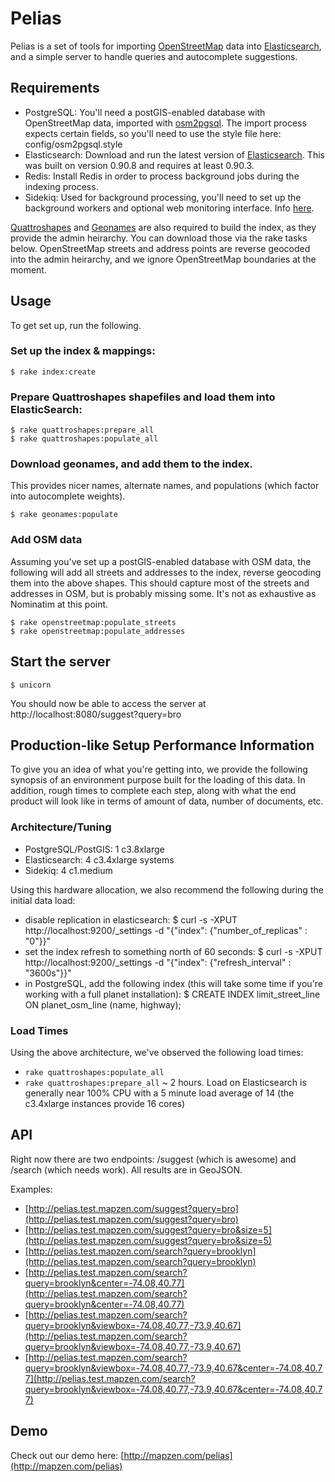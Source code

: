 # Pelias

Pelias is a set of tools for importing [OpenStreetMap](http://www.openstreetmap.org/) data into [Elasticsearch](http://www.elasticsearch.org/), and a simple server to handle queries and autocomplete suggestions.

## Requirements

* PostgreSQL: You'll need a postGIS-enabled database with OpenStreetMap data, imported with [osm2pgsql](http://wiki.openstreetmap.org/wiki/Osm2pgsql). The import process expects certain fields, so you'll need to use the style file here: config/osm2pgsql.style
* Elasticsearch: Download and run the latest version of [Elasticsearch](http://www.elasticsearch.org/download/). This was built on version 0.90.8 and requires at least 0.90.3.
* Redis: Install Redis in order to process background jobs during the indexing process.
* Sidekiq: Used for background processing, you'll need to set up the background workers and optional web monitoring interface. Info [here](http://sidekiq.org/).

[Quattroshapes](http://quattroshapes.com/) and [Geonames](http://www.geonames.org/) are also required to build the index, as they provide the admin heirarchy. You can download those via the rake tasks below. OpenStreetMap streets and address points are reverse geocoded into the admin heirarchy, and we ignore OpenStreetMap boundaries at the moment.

## Usage

To get set up, run the following.

### Set up the index & mappings:

    $ rake index:create

### Prepare Quattroshapes shapefiles and load them into ElasticSearch:

    $ rake quattroshapes:prepare_all
    $ rake quattroshapes:populate_all

### Download geonames, and add them to the index.

This provides nicer names, alternate names, and populations (which factor into autocomplete weights).

    $ rake geonames:populate

### Add OSM data

Assuming you've set up a postGIS-enabled database with OSM data, the following will add all streets and addresses to the index, reverse geocoding them into the above shapes. This should capture most of the streets and addresses in OSM, but is probably missing some. It's not as exhaustive as Nominatim at this point.

    $ rake openstreetmap:populate_streets
    $ rake openstreetmap:populate_addresses

## Start the server

    $ unicorn

You should now be able to access the server at http://localhost:8080/suggest?query=bro

## Production-like Setup Performance Information

To give you an idea of what you're getting into, we provide the following synopsis of an environment purpose built for the loading of this data. In addition, rough times to complete each step, along with what the end product will look like in terms of amount of data, number of documents, etc.

### Architecture/Tuning

* PostgreSQL/PostGIS: 1 c3.8xlarge
* Elasticsearch: 4 c3.4xlarge systems
* Sidekiq: 4 c1.medium

Using this hardware allocation, we also recommend the following during the initial data load:
* disable replication in elasticsearch:
    $ curl -s -XPUT http://localhost:9200/_settings -d "{\"index\": {\"number_of_replicas\" : \"0\"}}"
* set the index refresh to something north of 60 seconds:
    $ curl -s -XPUT http://localhost:9200/_settings -d "{\"index\": {\"refresh_interval\" : \"3600s\"}}"
* in PostgreSQL, add the following index (this will take some time if you're working with a full planet installation):
    $ CREATE INDEX limit_street_line ON planet_osm_line (name, highway);

### Load Times

Using the above architecture, we've observed the following load times:
* `rake quattroshapes:populate_all`
* `rake quattroshapes:prepare_all` ~ 2 hours. Load on Elasticsearch is generally near 100% CPU with a 5 minute load average of 14 (the c3.4xlarge instances provide 16 cores)

## API

Right now there are two endpoints: /suggest (which is awesome) and /search (which needs work). All results are in GeoJSON.

Examples:

* [http://pelias.test.mapzen.com/suggest?query=bro](http://pelias.test.mapzen.com/suggest?query=bro)
* [http://pelias.test.mapzen.com/suggest?query=bro&size=5](http://pelias.test.mapzen.com/suggest?query=bro&size=5)
* [http://pelias.test.mapzen.com/search?query=brooklyn](http://pelias.test.mapzen.com/search?query=brooklyn)
* [http://pelias.test.mapzen.com/search?query=brooklyn&center=-74.08,40.77](http://pelias.test.mapzen.com/search?query=brooklyn&center=-74.08,40.77)
* [http://pelias.test.mapzen.com/search?query=brooklyn&viewbox=-74.08,40.77,-73.9,40.67](http://pelias.test.mapzen.com/search?query=brooklyn&viewbox=-74.08,40.77,-73.9,40.67)
* [http://pelias.test.mapzen.com/search?query=brooklyn&viewbox=-74.08,40.77,-73.9,40.67&center=-74.08,40.77](http://pelias.test.mapzen.com/search?query=brooklyn&viewbox=-74.08,40.77,-73.9,40.67&center=-74.08,40.77)

## Demo

Check out our demo here: [http://mapzen.com/pelias](http://mapzen.com/pelias)
